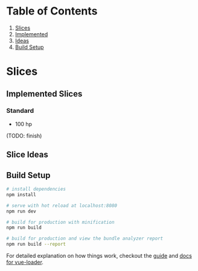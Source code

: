 # Table of Contents
1. [Slices](#slices)
  1. [Implemented](#implemented-slices)
  1. [Ideas](#slice-ideas)
1. [Build Setup](#build-setup)

# Slices

## Implemented Slices

### Standard
* 100 hp

 (TODO: finish)

## Slice Ideas

## Build Setup

``` bash
# install dependencies
npm install

# serve with hot reload at localhost:8080
npm run dev

# build for production with minification
npm run build

# build for production and view the bundle analyzer report
npm run build --report
```

For detailed explanation on how things work, checkout the [guide](http://vuejs-templates.github.io/webpack/) and [docs for vue-loader](http://vuejs.github.io/vue-loader).
